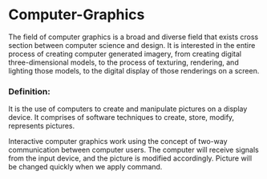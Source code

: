 # Computer-Graphics
The field of computer graphics is a broad and diverse field that exists cross section between computer science and design. It is interested in the entire process of creating computer generated imagery, from creating digital three-dimensional models, to the process of texturing, rendering, and lighting those models, to the digital display of those renderings on a screen.

### Definition:
It is the use of computers to create and manipulate pictures on a display device. It comprises of software techniques to create, store, modify, represents pictures.

Interactive computer graphics work using the concept of two-way communication between computer users. The computer will receive signals from the input device, and the picture is modified accordingly. Picture will be changed quickly when we apply command.

